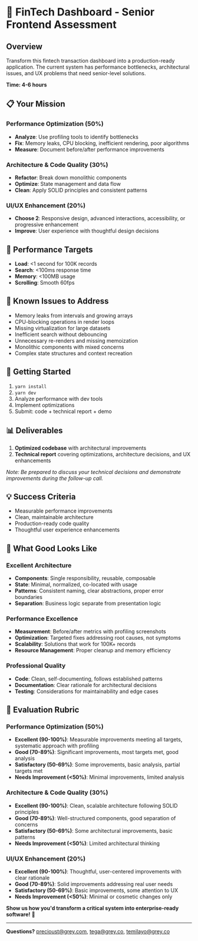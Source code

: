 # 🚀 FinTech Dashboard - Senior Frontend Assessment

## Overview

Transform this fintech transaction dashboard into a production-ready application. The current system has performance bottlenecks, architectural issues, and UX problems that need senior-level solutions.

**Time: 4-6 hours**

## 📋 Your Mission

### Performance Optimization (50%)

- **Analyze**: Use profiling tools to identify bottlenecks
- **Fix**: Memory leaks, CPU blocking, inefficient rendering, poor algorithms
- **Measure**: Document before/after performance improvements

### Architecture & Code Quality (30%)

- **Refactor**: Break down monolithic components
- **Optimize**: State management and data flow
- **Clean**: Apply SOLID principles and consistent patterns

### UI/UX Enhancement (20%)

- **Choose 2**: Responsive design, advanced interactions, accessibility, or progressive enhancement
- **Improve**: User experience with thoughtful design decisions

## 🎯 Performance Targets

- **Load**: <1 second for 100K records
- **Search**: <100ms response time
- **Memory**: <100MB usage
- **Scrolling**: Smooth 60fps

## 🚨 Known Issues to Address

- Memory leaks from intervals and growing arrays
- CPU-blocking operations in render loops
- Missing virtualization for large datasets
- Inefficient search without debouncing
- Unnecessary re-renders and missing memoization
- Monolithic components with mixed concerns
- Complex state structures and context recreation

## 🚀 Getting Started

1. `yarn install`
2. `yarn dev`
3. Analyze performance with dev tools
4. Implement optimizations
5. Submit: code + technical report + demo

## 📊 Deliverables

1. **Optimized codebase** with architectural improvements
2. **Technical report** covering optimizations, architecture decisions, and UX enhancements

_Note: Be prepared to discuss your technical decisions and demonstrate improvements during the follow-up call._

## 💡 Success Criteria

- Measurable performance improvements
- Clean, maintainable architecture
- Production-ready code quality
- Thoughtful user experience enhancements

## 🎯 What Good Looks Like

### **Excellent Architecture**

- **Components**: Single responsibility, reusable, composable
- **State**: Minimal, normalized, co-located with usage
- **Patterns**: Consistent naming, clear abstractions, proper error boundaries
- **Separation**: Business logic separate from presentation logic

### **Performance Excellence**

- **Measurement**: Before/after metrics with profiling screenshots
- **Optimization**: Targeted fixes addressing root causes, not symptoms
- **Scalability**: Solutions that work for 100K+ records
- **Resource Management**: Proper cleanup and memory efficiency

### **Professional Quality**

- **Code**: Clean, self-documenting, follows established patterns
- **Documentation**: Clear rationale for architectural decisions
- **Testing**: Considerations for maintainability and edge cases

## 📏 Evaluation Rubric

### **Performance Optimization (50%)**

- **Excellent (90-100%)**: Measurable improvements meeting all targets, systematic approach with profiling
- **Good (70-89%)**: Significant improvements, most targets met, good analysis
- **Satisfactory (50-69%)**: Some improvements, basic analysis, partial targets met
- **Needs Improvement (<50%)**: Minimal improvements, limited analysis

### **Architecture & Code Quality (30%)**

- **Excellent (90-100%)**: Clean, scalable architecture following SOLID principles
- **Good (70-89%)**: Well-structured components, good separation of concerns
- **Satisfactory (50-69%)**: Some architectural improvements, basic patterns
- **Needs Improvement (<50%)**: Limited architectural thinking

### **UI/UX Enhancement (20%)**

- **Excellent (90-100%)**: Thoughtful, user-centered improvements with clear rationale
- **Good (70-89%)**: Solid improvements addressing real user needs
- **Satisfactory (50-69%)**: Basic improvements, some attention to UX
- **Needs Improvement (<50%)**: Minimal or cosmetic changes only

**Show us how you'd transform a critical system into enterprise-ready software!** 🚀

---

**Questions?** precioust@grey.com, tega@grey.co, temilayo@grey.co
